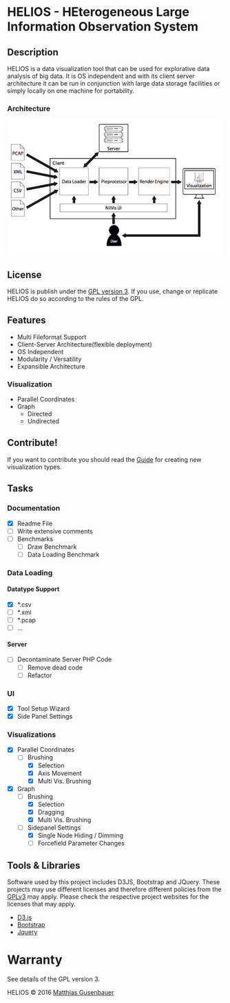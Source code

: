 # HELIOS - HEterogeneous Large Information Observation System

## Description
HELIOS is a data visualization tool that can be used for explorative data analysis of big data. It is OS independent 
and with its client server architecture it can be run in conjunction with large data storage 
facilities or simply locally on one machine for portability. 

### Architecture
![Overview of HELIOS Architecture](Doc/schematic_architecture.JPG)
## License
HELIOS is publish under the [GPL version 3](http://opensource.org/licenses/GPL-3.0). If you use, change or replicate HELIOS do so according to the rules of the
 GPL.

## Features

* Multi Fileformat Support
* Client-Server Architecture(flexible deployment)
* OS Independent
* Modularity / Versatility
* Expansible Architecture

### Visualization
 * Parallel Coordinates
 * Graph
    * Directed
    * Undirected
    
## Contribute!
If you want to contribute you should read the [Guide](vis_implementation_guide.md) for creating new visualization types.

## Tasks

### Documentation
- [x] Readme File
- [ ] Write extensive comments
- [ ] Benchmarks
    - [ ] Draw Benchmark
    - [ ] Data Loading Benchmark

### Data Loading
#### Datatype Support
- [x] *.csv
- [ ] *.xml
- [ ] *.pcap
- [ ] ...

#### Server
- [ ] Decontaminate Server PHP Code
    - [ ] Remove dead code
    - [ ] Refactor

### UI
- [x] Tool Setup Wizard
- [x] Side Panel Settings

### Visualizations
- [x] Parallel Coordinates
    - [ ] Brushing
        - [x] Selection
        - [x] Axis Movement
        - [x] Multi Vis. Brushing
- [x] Graph
    - [ ] Brushing
        - [x] Selection
        - [x] Dragging
        - [x] Multi Vis. Brushing
    - [ ] Sidepanel Settings
        - [x] Single Node Hiding / Dimming
        - [ ] Forcefield Parameter Changes
    
## Tools & Libraries
Software used by this project includes D3JS, Bootstrap and JQuery. These projects may use different licenses and 
therefore different policies from the [GPLv3](http://opensource.org/licenses/GPL-3.0) may apply. Please check the respective project websites for the licenses 
that may apply. 
* [D3.js](https://d3js.org/)
* [Bootstrap](https://getbootstrap.com/)
* [Jquery](https://jquery.com/)

# Warranty
See details of the GPL version 3.

HELIOS &#169; 2016 [Matthias Gusenbauer](https://www.palladion.it)